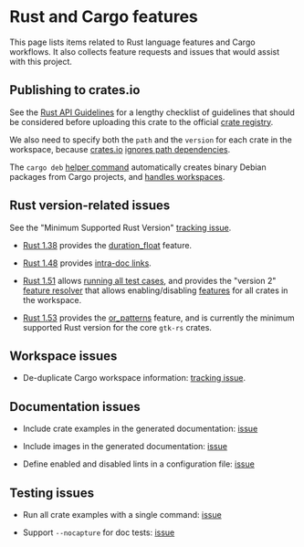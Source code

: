 # Rust and Cargo features

This page lists items related to Rust language features and Cargo workflows.
It also collects feature requests and issues that would assist with this project.

## Publishing to crates.io

See the [Rust API Guidelines](https://rust-lang.github.io/api-guidelines/) for a lengthy checklist of guidelines that should be considered before uploading this crate to the official [crate registry](https://crates.io/).

We also need to specify both the ``path`` and the ``version`` for each crate in the workspace, because [crates.io](https://crates.io/) [ignores path dependencies](https://doc.rust-lang.org/cargo/reference/specifying-dependencies.html#specifying-path-dependencies).

The `cargo deb` [helper command](https://github.com/mmstick/cargo-deb) automatically creates binary Debian packages from Cargo projects, and [handles workspaces](https://github.com/mmstick/cargo-deb/issues/49).

## Rust version-related issues

See the "Minimum Supported Rust Version" [tracking issue](https://github.com/rust-lang/rust/issues/65262).

- [Rust 1.38](https://blog.rust-lang.org/2019/09/26/Rust-1.38.0.html) provides the [duration_float](https://blog.rust-lang.org/2019/09/26/Rust-1.38.0.html) feature.

- [Rust 1.48](https://blog.rust-lang.org/2020/11/19/Rust-1.48.html) provides [intra-doc links](https://doc.rust-lang.org/stable/rustdoc/linking-to-items-by-name.html).

- [Rust 1.51](https://blog.rust-lang.org/2021/03/25/Rust-1.51.0.html) allows [running all test cases](https://github.com/rust-lang/rust/pull/80053), and provides the "version 2" [feature resolver](https://doc.rust-lang.org/cargo/reference/features.html) that allows enabling/disabling [features](../dev_guide/features.md#updated-feature-resolver) for all crates in the workspace.

- [Rust 1.53](https://blog.rust-lang.org/2021/06/17/Rust-1.53.0.html) provides the [or_patterns](https://github.com/rust-lang/rfcs/pull/2535) feature, and is currently the minimum supported Rust version for the core `gtk-rs` crates.

## Workspace issues

- De-duplicate Cargo workspace information: [tracking issue](https://github.com/rust-lang/cargo/issues/8415).

## Documentation issues

- Include crate examples in the generated documentation:
[issue](https://github.com/rust-lang/cargo/issues/2760)

- Include images in the generated documentation: [issue](https://github.com/rust-lang/rust/issues/32104)

- Define enabled and disabled lints in a configuration file: [issue](https://github.com/rust-lang/cargo/issues/5034)

## Testing issues

- Run all crate examples with a single command: [issue](https://github.com/rust-lang/cargo/issues/8356)

- Support `--nocapture` for doc tests: [issue](https://github.com/rust-lang/cargo/issues/1732)
